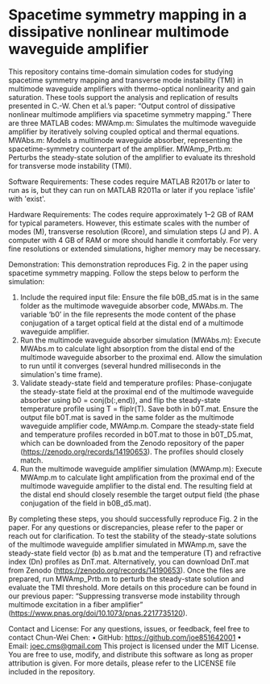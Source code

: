 # Spacetime symmetry mapping in a dissipative nonlinear multimode waveguide amplifier 

This repository contains time-domain simulation codes for studying spacetime symmetry mapping and transverse mode instability (TMI) in multimode waveguide amplifiers with thermo-optical nonlinearity and gain saturation. These tools support the analysis and replication of results presented in C.-W. Chen et al.’s paper: “Output control of dissipative nonlinear multimode amplifiers via spacetime symmetry mapping.”
There are three MATLAB codes:
MWAmp.m: Simulates the multimode waveguide amplifier by iteratively solving coupled optical and thermal equations.
MWAbs.m: Models a multimode waveguide absorber, representing the spacetime-symmetry counterpart of the amplifier.
MWAmp_Prtb.m: Perturbs the steady-state solution of the amplifier to evaluate its threshold for transverse mode instability (TMI).

Software Requirements:
These codes require MATLAB R2017b or later to run as is, but they can run on MATLAB R2011a or later if you replace 'isfile' with 'exist'.

Hardware Requirements:
The codes require approximately 1–2 GB of RAM for typical parameters. However, this estimate scales with the number of modes (M), transverse resolution (Rcore), and simulation steps (J and P). A computer with 4 GB of RAM or more should handle it comfortably. For very fine resolutions or extended simulations, higher memory may be necessary.

Demonstration: 
This demonstration reproduces Fig. 2 in the paper using spacetime symmetry mapping. Follow the steps below to perform the simulation:
1.	Include the required input file:
   Ensure the file b0B_d5.mat is in the same folder as the multimode waveguide absorber code, MWAbs.m. The variable ‘b0’ in the file represents the mode content of the phase conjugation of a target optical field at the distal end of a multimode waveguide amplifier.
2.	Run the multimode waveguide absorber simulation (MWAbs.m):
   Execute MWAbs.m to calculate light absorption from the distal end of the multimode waveguide absorber to the proximal end.
   Allow the simulation to run until it converges (several hundred milliseconds in the simulation's time frame).
3.	Validate steady-state field and temperature profiles:
   Phase-conjugate the steady-state field at the proximal end of the multimode waveguide absorber using b0 = conj(b(:,end)), and flip the steady-state temperature profile using T = fliplr(T). Save both in b0T.mat.
   Ensure the output file b0T.mat is saved in the same folder as the multimode waveguide amplifier code, MWAmp.m.
   Compare the steady-state field and temperature profiles recorded in b0T.mat to those in b0T_D5.mat, which can be downloaded from the Zenodo repository of the paper (https://zenodo.org/records/14190653). The profiles should closely match.
4.	Run the multimode waveguide amplifier simulation (MWAmp.m):
   Execute MWAmp.m to calculate light amplification from the proximal end of the multimode waveguide amplifier to the distal end.
   The resulting field at the distal end should closely resemble the target output field (the phase conjugation of the field in b0B_d5.mat).
  	
By completing these steps, you should successfully reproduce Fig. 2 in the paper. For any questions or discrepancies, please refer to the paper or reach out for clarification.
To test the stability of the steady-state solutions of the multimode waveguide amplifier simulated in MWAmp.m, save the steady-state field vector (b) as b.mat and the temperature (T) and refractive index (Dn) profiles as DnT.mat. Alternatively, you can download DnT.mat from Zenodo (https://zenodo.org/records/14190653). Once the files are prepared, run MWAmp_Prtb.m to perturb the steady-state solution and evaluate the TMI threshold. More details on this procedure can be found in our previous paper: “Suppressing transverse mode instability through multimode excitation in a fiber amplifier” (https://www.pnas.org/doi/10.1073/pnas.2217735120).

Contact and License:
For any questions, issues, or feedback, feel free to contact Chun-Wei Chen:
•	GitHub: https://github.com/joe851642001
•	Email: joec.cms@gmail.com
This project is licensed under the MIT License. You are free to use, modify, and distribute this software as long as proper attribution is given. For more details, please refer to the LICENSE file included in the repository.  
